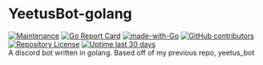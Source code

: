 # YeetusBot-golang
[![Maintenance](https://img.shields.io/badge/Maintained%3F-yes-green.svg)](https://GitHub.com/ipratt-code/YeetusBot-golang/graphs/commit-activity)
[![Go Report Card](https://goreportcard.com/badge/github.com/ipratt-code/YeetusBot-golang)](https://goreportcard.com/report/github.com/ipratt-code/YeetusBot-golang)
[![made-with-Go](https://img.shields.io/badge/Made%20with-Go-1f425f.svg)](http://golang.org)
[![GitHub contributors](https://img.shields.io/github/contributors/ipratt-code/YeetusBot-golang.svg)](https://GitHub.com/ipratt-code/YeetusBot-golang/graphs/contributors/)
[![Repository License](https://img.shields.io/github/license/ipratt-code/YeetusBot-golang)](https://www.gnu.org/licenses/old-licenses/gpl-2.0.en.html)
[![Uptime last 30 days](https://img.shields.io/uptimerobot/ratio/m787306236-ea2c15875a227de523d8fe01)](https://status.yeetusbot.gq)
<br>
A discord bot written in golang.
Based off of my previous repo, yeetus_bot

